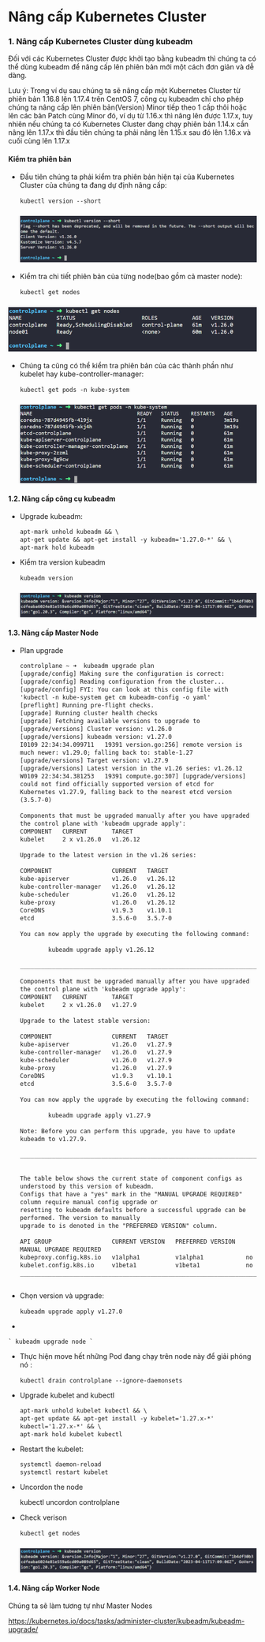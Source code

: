 # Nâng cấp Kubernetes Cluster

### 1. Nâng cấp Kubernetes Cluster dùng kubeadm

Đối với các Kubernetes Cluster được khởi tạo bằng kubeadm thì chúng ta có thể dùng kubeadm để nâng cấp lên phiên bản mới một cách đơn giản và dễ dàng.

Lưu ý: Trong ví dụ sau chúng ta sẽ nâng cấp một Kubernetes Cluster từ phiên bản 1.16.8 lên 1.17.4 trên CentOS 7, công cụ kubeadm chỉ cho phép chúng ta nâng cấp lên phiên bản(Version) Minor tiếp theo 1 cấp thôi hoặc lên các bản Patch cùng Minor đó, ví dụ từ 1.16.x thì nâng lên được 1.17.x, tuy nhiên nếu chúng ta có Kubernetes Cluster đang chạy phiên bản 1.14.x cần nâng lên 1.17.x thì đầu tiên chúng ta phải nâng lên 1.15.x sau đó lên 1.16.x và cuối cùng lên 1.17.x

#### Kiểm tra phiên bản

- Đầu tiên chúng ta phải kiểm tra phiên bản hiện tại của Kubernetes Cluster của chúng ta đang dự định nâng cấp:

    ` kubectl version --short `

    <h3 align="center"><img src="../Images/55.png"></h3>

- Kiểm tra chi tiết phiên bản của từng node(bao gồm cả master node):

    ` kubectl get nodes `

<h3 align="center"><img src="../Images/56.png"></h3>

- Chúng ta cũng có thể kiểm tra phiên bản của các thành phần như kubelet hay kube-controller-manager:

    ` kubectl get pods -n kube-system `

    <h3 align="center"><img src="../Images/57.png"></h3>

#### 1.2. Nâng cấp công cụ kubeadm

- Upgrade kubeadm:

    ``` 
    apt-mark unhold kubeadm && \
    apt-get update && apt-get install -y kubeadm='1.27.0-*' && \
    apt-mark hold kubeadm 
    
    ```

- Kiểm tra version kubeadm

    ` kubeadm version `

    <h3 align="center"><img src="../Images/58.png"></h3>

#### 1.3. Nâng cấp Master Node

- Plan upgrade

    ```
    controlplane ~ ➜  kubeadm upgrade plan
    [upgrade/config] Making sure the configuration is correct:
    [upgrade/config] Reading configuration from the cluster...
    [upgrade/config] FYI: You can look at this config file with 'kubectl -n kube-system get cm kubeadm-config -o yaml'
    [preflight] Running pre-flight checks.
    [upgrade] Running cluster health checks
    [upgrade] Fetching available versions to upgrade to
    [upgrade/versions] Cluster version: v1.26.0
    [upgrade/versions] kubeadm version: v1.27.0
    I0109 22:34:34.099711   19391 version.go:256] remote version is much newer: v1.29.0; falling back to: stable-1.27
    [upgrade/versions] Target version: v1.27.9
    [upgrade/versions] Latest version in the v1.26 series: v1.26.12
    W0109 22:34:34.381253   19391 compute.go:307] [upgrade/versions] could not find officially supported version of etcd for    Kubernetes v1.27.9, falling back to the nearest etcd version (3.5.7-0)

    Components that must be upgraded manually after you have upgraded the control plane with 'kubeadm upgrade apply':
    COMPONENT   CURRENT       TARGET
    kubelet     2 x v1.26.0   v1.26.12

    Upgrade to the latest version in the v1.26 series:

    COMPONENT                 CURRENT   TARGET
    kube-apiserver            v1.26.0   v1.26.12
    kube-controller-manager   v1.26.0   v1.26.12
    kube-scheduler            v1.26.0   v1.26.12
    kube-proxy                v1.26.0   v1.26.12
    CoreDNS                   v1.9.3    v1.10.1
    etcd                      3.5.6-0   3.5.7-0

    You can now apply the upgrade by executing the following command:

            kubeadm upgrade apply v1.26.12

    _____________________________________________________________________

    Components that must be upgraded manually after you have upgraded the control plane with 'kubeadm upgrade apply':
    COMPONENT   CURRENT       TARGET
    kubelet     2 x v1.26.0   v1.27.9

    Upgrade to the latest stable version:

    COMPONENT                 CURRENT   TARGET
    kube-apiserver            v1.26.0   v1.27.9
    kube-controller-manager   v1.26.0   v1.27.9
    kube-scheduler            v1.26.0   v1.27.9
    kube-proxy                v1.26.0   v1.27.9
    CoreDNS                   v1.9.3    v1.10.1
    etcd                      3.5.6-0   3.5.7-0

    You can now apply the upgrade by executing the following command:

            kubeadm upgrade apply v1.27.9

    Note: Before you can perform this upgrade, you have to update kubeadm to v1.27.9.

    _____________________________________________________________________


    The table below shows the current state of component configs as understood by this version of kubeadm.
    Configs that have a "yes" mark in the "MANUAL UPGRADE REQUIRED" column require manual config upgrade or
    resetting to kubeadm defaults before a successful upgrade can be performed. The version to manually
    upgrade to is denoted in the "PREFERRED VERSION" column.

    API GROUP                 CURRENT VERSION   PREFERRED VERSION   MANUAL UPGRADE REQUIRED
    kubeproxy.config.k8s.io   v1alpha1          v1alpha1            no
    kubelet.config.k8s.io     v1beta1           v1beta1             no
    _____________________________________________________________________


    ```

- Chọn version và upgrade:

    ` kubeadm upgrade apply v1.27.0 `

- 

    ` kubeadm upgrade node `

- Thực hiện move hết những Pod đang chạy trên node này để giải phóng nó :

    ` kubectl drain controlplane --ignore-daemonsets `

- Upgrade kubelet and kubectl

    ```
    apt-mark unhold kubelet kubectl && \
    apt-get update && apt-get install -y kubelet='1.27.x-*' kubectl='1.27.x-*' && \
    apt-mark hold kubelet kubectl
    
    ```

- Restart the kubelet:

    ```
    systemctl daemon-reload
    systemctl restart kubelet
    
    ```

- Uncordon the node

    kubectl uncordon controlplane

- Check verison

    ` kubectl get nodes  `

    <h3 align="center"><img src="../Images/58.png"></h3>

#### 1.4. Nâng cấp Worker Node

Chúng ta sẽ làm tương tự như Master Nodes

https://kubernetes.io/docs/tasks/administer-cluster/kubeadm/kubeadm-upgrade/
